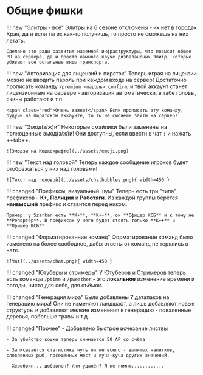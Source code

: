 # Общие фишки

!!! new "Элитры - всё"
    Элитры на 6 сезоне отключены - их нет в городах Края, да и если ты их как-то получишь, то просто не сможешь на них летать.

    Сделано это ради развития наземной инфраструктуры, что повысит общее РП на сервере, да и просто намного круче дизбалансных Элитр, которые убивают все остальные виды транспорта.

!!! new "Авторизация для лицензий и пираток"
    Теперь играя на лицензии можно не вводить пароль при каждом входе на сервер! Достаточно прописать команду `/premium <пароль> confirm`, и твой аккаунт станет лицензионным на сервере - авторизация автоматически, в табе головы, скины работают и т.п.

    <span class="red">Очень важно!</span> Если прописать эту команду, будучи на пиратском аккаунте, то ты не сможешь зайти на сервер!

!!! new "Эмод(з/ж)и"
    Некоторые смайлики были заменены на полноценные эмод(з/ж)и! Они доступны, если ввести в чат `:` и нажать ++tab++.

    ![Эмодзи на Кошкокрафте](../assets/emoji.png)

!!! new "Текст над головой"
    Теперь каждое сообщение игроков будет отображаться у них над головами!

    ![Текст над головой](../assets/chatbubbles.png){ width=450 }

!!! changed "Префиксы, визуальный шум"
    Теперь есть три "типа" префиксов - **К+**, **Полиция** и **Работяги**. Из каждой группы берётся **наивысший** префикс и ставится перед ником.

    Пример: у Szarkan есть **К+**, **К++**, он **Офицер КСБ** и к тому же **Репортёр**. В префиксах у него будет стоять только **К++** и **Офицер КСБ**.

!!! changed "Форматированние команд"
    Форматирование команд было изменено на более свободное, дабы ответы от команд не терялись в чате.

    ![Чат](../assets/chat.png){ width=450 }

!!! changed "Ютуберы и стримеры"
    У Ютуберов и Стримеров теперь есть команды `/ptime` и `/pweather` - это **локальное** изменение времени и погоды, чисто для себя, для съёмок.

!!! changed "Генерация мира"
    Были добавлены **7** датапаков на генерацию мира! Они не изменяют ландшафт, а лишь добавляют новые структуры и добавляют мелкие изменения в генерацию - поваленные деревья, побольше травы и т.д.

!!! changed "Прочее"
    - Добавлено быстрое исчезание листвы

    - За убийство кошки теперь снимается 50 АР со счёта

    - Записывается статистика чуть ли не всего - выпитых напитков, словленных рыб, посещенных мест и куча-куча других значений.

    - Херобрин... добавлен? Или удалён? Я не помню............
